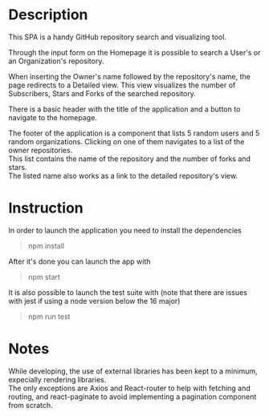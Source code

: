 # Description
This SPA is a handy GitHub repository search and visualizing tool.

Through the input form on the Homepage it is possible to search a User's or an Organization's repository. 

When inserting the Owner's name followed by the repository's name, the page redirects to a Detailed view.
This view visualizes the number of Subscribers, Stars and Forks of the searched repository.

There is a basic header with the title of the application and a button to navigate to the homepage.

The footer of the application is a component that lists 5 random users and 5 random organizations. Clicking on one of them navigates to a list of the owner repositories.<br>
This list contains the name of the repository and the number of forks and stars. <br>
The listed name also works as a link to the detailed repository's view.

# Instruction

In order to launch the application you need to install the dependencies

> npm install

After it's done you can launch the app with

> npm start

It is also possible to launch the test suite with (note that there are issues with jest if using a node version below the 16 major)

> npm run test

# Notes
While developing, the use of external libraries has been kept to a minimum, expecially rendering libraries. <br>
The only exceptions are Axios and React-router to help with fetching and routing, and react-paginate to avoid implementing a pagination component from scratch.